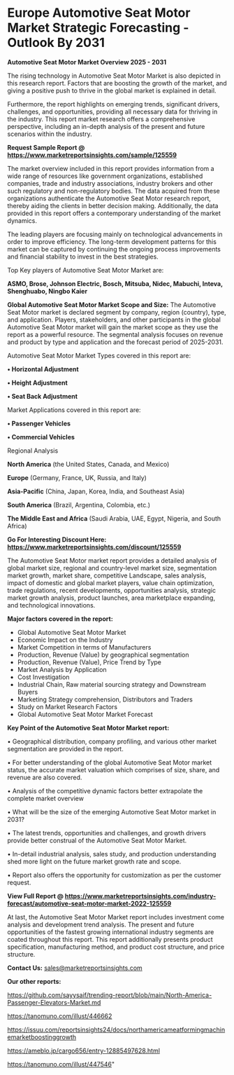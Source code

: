   # Europe Automotive Seat Motor Market Strategic Forecasting - Outlook By 2031

<Strong> Automotive Seat Motor Market Overview 2025 - 2031</strong>

The rising technology in Automotive Seat Motor Market is also depicted in this research report. Factors that are boosting the growth of the market, and giving a positive push to thrive in the global market is explained in detail.

Furthermore, the report highlights on emerging trends, significant drivers, challenges, and opportunities, providing all necessary data for thriving in the industry. This report market research offers a comprehensive perspective, including an in-depth analysis of the present and future scenarios within the industry.

<strong>Request Sample Report @ <a href=https://www.marketreportsinsights.com/sample/125559>https://www.marketreportsinsights.com/sample/125559</a></strong>

The market overview included in this report provides information from a wide range of resources like government organizations, established companies, trade and industry associations, industry brokers and other such regulatory and non-regulatory bodies. The data acquired from these organizations authenticate the Automotive Seat Motor research report, thereby aiding the clients in better decision making. Additionally, the data provided in this report offers a contemporary understanding of the market dynamics.

The leading players are focusing mainly on technological advancements in order to improve efficiency. The long-term development patterns for this market can be captured by continuing the ongoing process improvements and financial stability to invest in the best strategies.

Top Key players of Automotive Seat Motor Market are:

<strong>ASMO, Brose, Johnson Electric, Bosch, Mitsuba, Nidec, Mabuchi, Inteva, Shenghuabo, Ningbo Kaier</strong>

<strong><b>Global Automotive Seat Motor Market Scope and Size:</b></strong>
The Automotive Seat Motor market is declared segment by company, region (country), type, and application. Players, stakeholders, and other participants in the global Automotive Seat Motor market will gain the market scope as they use the report as a powerful resource. The segmental analysis focuses on revenue and product by type and application and the forecast period of 2025-2031.

Automotive Seat Motor Market Types covered in this report are:

<strong>• Horizontal Adjustment

• Height Adjustment

• Seat Back Adjustment</strong>

Market Applications covered in this report are:

<strong>• Passenger Vehicles

• Commercial Vehicles</strong> 

Regional Analysis

<strong>North America</strong> (the United States, Canada, and Mexico)

<strong>Europe</strong> (Germany, France, UK, Russia, and Italy)

<strong>Asia-Pacific</strong> (China, Japan, Korea, India, and Southeast Asia)

<strong>South America</strong> (Brazil, Argentina, Colombia, etc.)

<strong>The Middle East and Africa</strong> (Saudi Arabia, UAE, Egypt, Nigeria, and South Africa)

<strong>Go For Interesting Discount Here: <a href=https://www.marketreportsinsights.com/discount/125559>https://www.marketreportsinsights.com/discount/125559</a></strong>

The Automotive Seat Motor market report provides a detailed analysis of global market size, regional and country-level market size, segmentation market growth, market share, competitive Landscape, sales analysis, impact of domestic and global market players, value chain optimization, trade regulations, recent developments, opportunities analysis, strategic market growth analysis, product launches, area marketplace expanding, and technological innovations.

<strong><b>Major factors covered in the report:</b></strong>
<ul>
  <li>Global Automotive Seat Motor Market </li>
  <li>Economic Impact on the Industry</li>
  <li>Market Competition in terms of Manufacturers</li>
  <li>Production, Revenue (Value) by geographical segmentation</li>
  <li>Production, Revenue (Value), Price Trend by Type</li>
  <li>Market Analysis by Application</li>
  <li>Cost Investigation</li>
  <li>Industrial Chain, Raw material sourcing strategy and Downstream Buyers</li>
  <li>Marketing Strategy comprehension, Distributors and Traders</li>
  <li>Study on Market Research Factors</li>
  <li>Global Automotive Seat Motor Market Forecast</li>
</ul>

<strong><b>Key Point of the Automotive Seat Motor Market report:</b></strong>

• Geographical distribution, company profiling, and various other market segmentation are provided in the report.

• For better understanding of the global Automotive Seat Motor market status, the accurate market valuation which comprises of size, share, and revenue are also covered.

• Analysis of the competitive dynamic factors better extrapolate the complete market overview

• What will be the size of the emerging Automotive Seat Motor market in 2031?

• The latest trends, opportunities and challenges, and growth drivers provide better construal of the Automotive Seat Motor Market.

• In-detail industrial analysis, sales study, and production understanding shed more light on the future market growth rate and scope.

• Report also offers the opportunity for customization as per the customer request.

<strong><b>View Full Report @ <a href=https://www.marketreportsinsights.com/industry-forecast/automotive-seat-motor-market-2022-125559>https://www.marketreportsinsights.com/industry-forecast/automotive-seat-motor-market-2022-125559</a></b></strong>


At last, the Automotive Seat Motor Market report includes investment come analysis and development trend analysis. The present and future opportunities of the fastest growing international industry segments are coated throughout this report. This report additionally presents product specification, manufacturing method, and product cost structure, and price structure.

<strong>Contact Us:</strong>
sales@marketreportsinsights.com

<strong>Our other reports:</strong>

<a href=https://github.com/sayysaif/trending-report/blob/main/North-America-Passenger-Elevators-Market.md>https://github.com/sayysaif/trending-report/blob/main/North-America-Passenger-Elevators-Market.md</a>

<a href=https://tanomuno.com/illust/446662>https://tanomuno.com/illust/446662</a>

<a href=https://issuu.com/reportsinsights24/docs/northamericameatformingmachinemarketboostinggrowth>https://issuu.com/reportsinsights24/docs/northamericameatformingmachinemarketboostinggrowth</a>

<a href=https://ameblo.jp/cargo656/entry-12885497628.html>https://ameblo.jp/cargo656/entry-12885497628.html</a>

<a href=https://tanomuno.com/illust/447546>https://tanomuno.com/illust/447546</a>"
